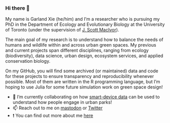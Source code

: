 ### Hi there 👋

My name is Garland Xie (he/him) and I’m a researcher who is pursuing my PhD in the Department of Ecology and Evolutionary Biology at the University of Toronto (under the supervision of [J. Scott MacIvor](https://www.macivorlab.ca)). 

The main goal of my research is to understand how to balance the needs of humans and wildlife within and across urban green spaces. My previous and current projects span different disciplines, ranging from ecology (biodiversity), data science, urban design, ecosystem services, and applied conservation biology.

On my GitHub, you will find some archived (or maintained) data and code for these projects to ensure transparency and reproducibility whenever possible. Most of them are written in the R programming language, but I’m hoping to use Julia for some future simulation work on green space design!

- 🔭 I’m currently collaborating on how [smart-device data](https://apexrms.com/anonymized-smart-device-data-in-green-spaces/) can be used to understand how people engage in urban parks!
- 📫 Reach out to me on [mastodon](https://ecoevo.social/@garlandxie) or [Twitter](https://twitter.com/GarlandXie)
- ❗ You can find out more about me [here](https://linktr.ee/garlandxie)

